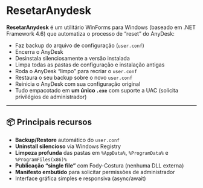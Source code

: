 # ResetarAnydesk

**ResetarAnydesk** é um utilitário WinForms para Windows (baseado em .NET Framework 4.6) que automatiza o processo de “reset” do AnyDesk:

- Faz backup do arquivo de configuração (`user.conf`)  
- Encerra o AnyDesk  
- Desinstala silenciosamente a versão instalada  
- Limpa todas as pastas de configuração e instalação antigas  
- Roda o AnyDesk “limpo” para recriar o `user.conf`  
- Restaura o seu backup sobre o novo `user.conf`  
- Reinicia o AnyDesk com sua configuração original  
- Tudo empacotado em **um único `.exe`** com suporte a UAC (solicita privilégios de administrador)

---

## 📦 Principais recursos

- **Backup/Restore** automático do `user.conf`  
- **Uninstall silencioso** via Windows Registry  
- **Limpeza profunda** das pastas em `%AppData%`, `%ProgramData%` e `%ProgramFiles(x86)%`  
- **Publicação “single file”** com Fody-Costura (nenhuma DLL externa)  
- **Manifesto embutido** para solicitar permissões de administrador  
- Interface gráfica simples e responsiva (async/await)
